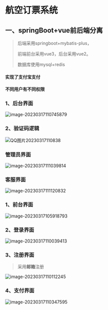 # 航空订票系统

## 一、springBoot+vue前后端分离

> 后端采用springboot+mybatis-plus，
>
> 前端前台采用vue3，后台采用vue2。
>
> 数据库使用mysql+redis

#### 实现了支付宝支付

#### 不同用户有不同权限



### 1、后台界面

![image-20230317110745879](https://fdick-1312693144.cos.ap-beijing.myqcloud.com/Fdick/img/202303171107606.png)

### 2、验证码逻辑

![QQ图片20230317110838](https://fdick-1312693144.cos.ap-beijing.myqcloud.com/Fdick/img/202303171108375.jpg)



### 管理员界面

![image-20230317111039814](https://fdick-1312693144.cos.ap-beijing.myqcloud.com/Fdick/img/202303171110908.png)

### 客服界面

![image-20230317111120832](https://fdick-1312693144.cos.ap-beijing.myqcloud.com/Fdick/img/202303171111940.png)



### 1、前台界面

![image-20230317105918793](https://fdick-1312693144.cos.ap-beijing.myqcloud.com/Fdick/img/202303171059517.png)

### 2、登录界面

![image-20230317110039413](https://fdick-1312693144.cos.ap-beijing.myqcloud.com/Fdick/img/202303171100053.png)

### 3、注册界面

> 采用**邮箱**注册

![image-20230317110112245](https://fdick-1312693144.cos.ap-beijing.myqcloud.com/Fdick/img/202303171101813.png)

### 4、支付界面

![image-20230317110347595](https://fdick-1312693144.cos.ap-beijing.myqcloud.com/Fdick/img/202303171103702.png)